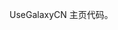UseGalaxyCN 主页代码。


<!-- Security scan triggered at 2025-09-02 14:25:24 -->

<!-- Security scan triggered at 2025-09-02 15:27:17 -->

<!-- Security scan triggered at 2025-09-02 15:27:30 -->

<!-- Security scan triggered at 2025-09-02 15:28:11 -->

<!-- Security scan triggered at 2025-09-02 15:28:35 -->